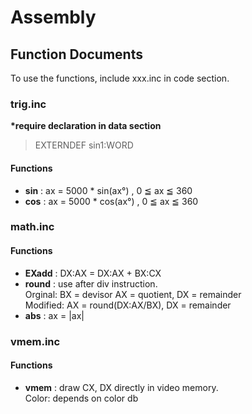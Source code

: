 # Assembly

## Function Documents

To use the functions, include xxx.inc in code section.

### trig.inc

**\*require declaration in data section**

> EXTERNDEF sin1:WORD

#### Functions

- **sin** : ax = 5000 \* sin(ax°) , 0 ≦ ax ≦ 360
- **cos** : ax = 5000 \* cos(ax°) , 0 ≦ ax ≦ 360

### math.inc

#### Functions

- **EXadd** : DX:AX = DX:AX + BX:CX
- **round** : use after div instruction. \
  Orginal: BX = devisor AX = quotient, DX = remainder\
  Modified: AX = round(DX:AX/BX), DX = remainder
- **abs** : ax = |ax|

### vmem.inc

#### Functions

- **vmem** : draw CX, DX directly in video memory. \
  Color: depends on color db